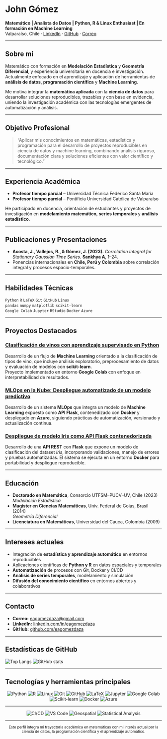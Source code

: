 # John Gómez

**Matemático | Analista de Datos | Python, R & Linux Enthusiast | En formación en Machine Learning**  
Valparaíso, Chile · [LinkedIn](https://www.linkedin.com/in/eagomezdaza/) · [GitHub](https://github.com/eagomezdaza) · [Correo](mailto:eagomezdaza@gmail.com)

---

## Sobre mí

Matemático con formación en **Modelación Estadística** y **Geometría Diferencial**, y experiencia universitaria en docencia e investigación.  
Actualmente enfocado en el aprendizaje y aplicación de herramientas de **análisis de datos**, **programación científica** y **Machine Learning**.  

Me motiva integrar la **matemática aplicada** con la **ciencia de datos** para desarrollar soluciones reproducibles, trazables y con base en evidencia, uniendo la investigación académica con las tecnologías emergentes de automatización y análisis.

---

## Objetivo Profesional

> “Aplicar mis conocimientos en matemáticas, estadística y programación para el desarrollo de proyectos reproducibles en ciencia de datos y machine learning, combinando análisis riguroso, documentación clara y soluciones eficientes con valor científico y tecnológico.”

---

## Experiencia Académica

- **Profesor tiempo parcial** – Universidad Técnica Federico Santa María  
- **Profesor tiempo parcial** – Pontificia Universidad Católica de Valparaíso  

He participado en docencia, orientación de estudiantes y proyectos de investigación en **modelamiento matemático**, **series temporales** y **análisis estadístico**.

---

## Publicaciones y Presentaciones

- **Acosta, J., Vallejos, R., & Gómez, J. (2023).** *Correlation Integral for Stationary Gaussian Time Series.* **Sankhya A**, 1–24.  
- Ponencias internacionales en **Chile, Perú y Colombia** sobre correlación integral y procesos espacio-temporales.

---

## Habilidades Técnicas

`Python` `R` `LaTeX` `Git` `GitHub` `Linux`  
`pandas` `numpy` `matplotlib` `scikit-learn`  
`Google Colab` `Jupyter` `RStudio` `Docker` `Azure`

---

## Proyectos Destacados

### [Clasificación de vinos con aprendizaje supervisado en Python](https://github.com/eagomezdaza/proyecto-wine)
Desarrollo de un flujo de **Machine Learning** orientado a la clasificación de tipos de vino, que incluye análisis exploratorio, preprocesamiento de datos y evaluación de modelos con **scikit-learn**.  
Proyecto implementado en entorno **Google Colab** con enfoque en interpretabilidad de resultados.


### [MLOps en la Nube: Despliegue automatizado de un modelo predictivo](https://github.com/eagomezdaza/Mod10-Evaluacion_Modular)
Desarrollo de un sistema **MLOps** que integra un modelo de **Machine Learning** expuesto como **API Flask**, contenedizado con **Docker** y desplegado en **Azure**, siguiendo prácticas de automatización, versionado y actualización continua.

### [Despliegue de modelo Iris como API Flask contenedorizada](https://github.com/eagomezdaza/proyecto-iris)
Desarrollo de una **API REST** con **Flask** que expone un modelo de clasificación del dataset *Iris*, incorporando validaciones, manejo de errores y pruebas automatizadas. El sistema se ejecuta en un entorno **Docker** para portabilidad y despliegue reproducible.


---

## Educación

- **Doctorado en Matemática**, Consorcio UTFSM–PUCV–UV, Chile (2023)  
  *Modelación Estadística*
- **Magíster en Ciencias Matemáticas**, Univ. Federal de Goiás, Brasil (2014)  
  *Geometría Diferencial*
- **Licenciatura en Matemáticas**, Universidad del Cauca, Colombia (2009)

---

## Intereses actuales

- Integración de **estadística y aprendizaje automático** en entornos reproducibles  
- Aplicaciones científicas de **Python y R** en datos espaciales y temporales  
- **Automatización** de procesos con Git, Docker y CI/CD  
- **Análisis de series temporales**, modelamiento y simulación  
- **Difusión del conocimiento científico** en entornos abiertos y colaborativos

---

## Contacto

- **Correo:** [eagomezdaza@gmail.com](mailto:eagomezdaza@gmail.com)  
- **LinkedIn:** [linkedin.com/in/eagomezdaza](https://www.linkedin.com/in/eagomezdaza/)  
- **GitHub:** [github.com/eagomezdaza](https://github.com/eagomezdaza)

---

## Estadísticas de GitHub

![Top Langs](https://github-readme-stats.vercel.app/api/top-langs/?username=eagomezdaza&layout=compact&theme=algolia)
![GitHub stats](https://github-readme-stats.vercel.app/api?username=eagomezdaza&show_icons=true&theme=algolia)

---

## Tecnologías y herramientas principales

<p align="center">
  <img src="https://img.shields.io/badge/Python-3776AB?style=flat&logo=python&logoColor=white" alt="Python"/>
  <img src="https://img.shields.io/badge/R-276DC3?style=flat&logo=r&logoColor=white" alt="R"/>
  <img src="https://img.shields.io/badge/Linux-FCC624?style=flat&logo=linux&logoColor=black" alt="Linux"/>
  <img src="https://img.shields.io/badge/Git-F05032?style=flat&logo=git&logoColor=white" alt="Git"/>
  <img src="https://img.shields.io/badge/GitHub-181717?style=flat&logo=github&logoColor=white" alt="GitHub"/>
  <img src="https://img.shields.io/badge/LaTeX-008080?style=flat&logo=latex&logoColor=white" alt="LaTeX"/>
  <img src="https://img.shields.io/badge/Jupyter-F37626?style=flat&logo=jupyter&logoColor=white" alt="Jupyter"/>
  <img src="https://img.shields.io/badge/Google_Colab-F9AB00?style=flat&logo=googlecolab&logoColor=white" alt="Google Colab"/>
  <img src="https://img.shields.io/badge/scikit--learn-F7931E?style=flat&logo=scikitlearn&logoColor=white" alt="Scikit-learn"/>
  <img src="https://img.shields.io/badge/Docker-2496ED?style=flat&logo=docker&logoColor=white" alt="Docker"/>
  <img src="https://img.shields.io/badge/Azure-0078D4?style=flat&logo=microsoftazure&logoColor=white" alt="Azure"/>
</p>

---

<p align="center">
  <img src="https://img.shields.io/badge/CI/CD-4285F4?style=flat&logo=githubactions&logoColor=white" alt="CI/CD"/>
  <img src="https://img.shields.io/badge/VS_Code-007ACC?style=flat&logo=visualstudiocode&logoColor=white" alt="VS Code"/>
  <img src="https://img.shields.io/badge/Datos_Espaciales-228B22?style=flat&logo=qgis&logoColor=white" alt="Geospatial"/>
  <img src="https://img.shields.io/badge/Análisis_Estadístico-4B0082?style=flat&logo=gnuplot&logoColor=white" alt="Statistical Analysis"/>
</p>

---

<p align="center">
  <sub>Este perfil integra mi trayectoria académica en matemáticas con mi interés actual por la ciencia de datos, la programación científica y el aprendizaje automático.</sub>
</p>




